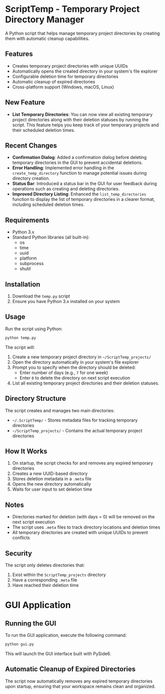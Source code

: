 # ScriptTemp - Temporary Project Directory Manager

A Python script that helps manage temporary project directories by creating them with automatic cleanup capabilities.

## Features

- Creates temporary project directories with unique UUIDs
- Automatically opens the created directory in your system's file explorer
- Configurable deletion time for temporary directories
- Automatic cleanup of expired directories
- Cross-platform support (Windows, macOS, Linux)

## New Feature

- **List Temporary Directories**: You can now view all existing temporary project directories along with their deletion statuses by running the script. This feature helps you keep track of your temporary projects and their scheduled deletion times.

## Recent Changes

- **Confirmation Dialog**: Added a confirmation dialog before deleting temporary directories in the GUI to prevent accidental deletions.
- **Error Handling**: Implemented error handling in the `create_temp_directory` function to manage potential issues during directory creation.
- **Status Bar**: Introduced a status bar in the GUI for user feedback during operations such as creating and deleting directories.
- **Improved Directory Listing**: Enhanced the `list_temp_directories` function to display the list of temporary directories in a clearer format, including scheduled deletion times.

## Requirements

- Python 3.x
- Standard Python libraries (all built-in):
  - os
  - time
  - uuid
  - platform
  - subprocess
  - shutil

## Installation

1. Download the `temp.py` script
2. Ensure you have Python 3.x installed on your system

## Usage

Run the script using Python:

```bash
python temp.py
```

The script will:
1. Create a new temporary project directory in `~/ScriptTemp_projects/`
2. Open the directory automatically in your system's file explorer
3. Prompt you to specify when the directory should be deleted:
   - Enter number of days (e.g., `7` for one week)
   - Enter `0` to delete the directory on next script execution
4. List all existing temporary project directories and their deletion statuses.

## Directory Structure

The script creates and manages two main directories:
- `~/.ScriptTemp/` - Stores metadata files for tracking temporary directories
- `~/ScriptTemp_projects/` - Contains the actual temporary project directories

## How It Works

1. On startup, the script checks for and removes any expired temporary directories
2. Creates a new UUID-based directory
3. Stores deletion metadata in a `.meta` file
4. Opens the new directory automatically
5. Waits for user input to set deletion time

## Notes

- Directories marked for deletion (with days = 0) will be removed on the next script execution
- The script uses `.meta` files to track directory locations and deletion times
- All temporary directories are created with unique UUIDs to prevent conflicts

## Security

The script only deletes directories that:
1. Exist within the `ScriptTemp_projects` directory
2. Have a corresponding `.meta` file
3. Have reached their deletion time

# GUI Application

## Running the GUI

To run the GUI application, execute the following command:

```bash
python gui.py
```

This will launch the GUI interface built with PySide6.

## Automatic Cleanup of Expired Directories

The script now automatically removes any expired temporary directories upon startup, ensuring that your workspace remains clean and organized. 